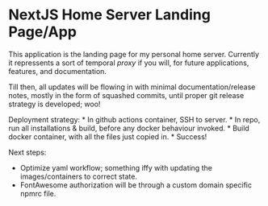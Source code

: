 # NextJS Home Server Landing Page/App

This application is the landing page for my personal home server. Currently it repressents a sort of temporal *proxy* if you will, for future applications, features, and documentation. 

Till then, all updates will be flowing in with minimal documentation/release notes, mostly in the form of squashed commits, until proper git release strategy is developed; woo!

Deployment strategy:
    * In github actions container, SSH to server.
    * In repo, run all installations & build, before any docker behaviour invoked.
    * Build docker container, with all the files just copied in.
    * Success!

Next steps:
* Optimize yaml workflow; something iffy with updating the images/containers to correct state.
* FontAwesome authorization will be through a custom domain specific npmrc file. 
